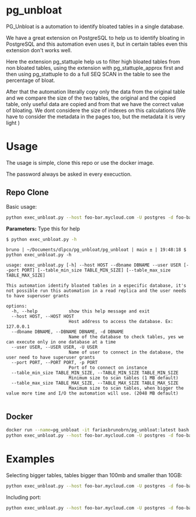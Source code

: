# pg_unbloat

PG_Unbloat is a automation to identify bloated tables in a single database.

We have a great extension on PostgreSQL to help us to identify bloating in PostgreSQL and this automation even uses it, but in certain tables even this extension don't works well.

Here the extension pg_stattuple help us to filter high bloated tables from non bloated tables, using the extension with pg_stattuple_approx first and then using pg_stattuple to do a full SEQ SCAN in the table to see the percentage of bloat. 

After that the automation literally copy only the data from the original table and we compare the size of the two tables, the original and the copied table, only useful data are copied and from that we have the correct value of bloating. We dont considere the size of indexes on this calculations (We have to consider the metadata in the pages too, but the metadata it is very light )


# Usage

The usage is simple, clone this repo or use the docker image.

The password always be asked in every execuction.

## Repo Clone

Basic usage:
``` sh
python exec_unbloat.py --host foo-bar.mycloud.com -U postgres -d foo-bar-database
```

<b>Parameters:</b> Type this for help 

```sh
$ python exec_unbloat.py -h 
```
```
bruno | ~/Documents/dlpco/pg_unbloat/pg_unbloat | main ± | 19:48:18 $ python exec_unbloat.py -h 

usage: exec_unbloat.py [-h] --host HOST --dbname DBNAME --user USER [--port PORT] [--table_min_size TABLE_MIN_SIZE] [--table_max_size TABLE_MAX_SIZE]

This automation identify bloated tables in a especific database, it's not possible run this automation in a read replica and the user needs to have superuser grants

options:
  -h, --help            show this help message and exit
  --host HOST, --HOST HOST
                        Host address to access the database. Ex: 127.0.0.1
  --dbname DBNAME, --DBNAME DBNAME, -d DBNAME
                        Name of the database to check tables, yes we can execute only in one database at a time
  --user USER, --USER USER, -U USER
                        Name of user to connect in the database, the user need to have superuser grants
  --port PORT, --PORT PORT, -p PORT
                        Port of to connect on instance
  --table_min_size TABLE_MIN_SIZE, --TABLE_MIN_SIZE TABLE_MIN_SIZE
                        Minimum size to scan tables (1 MB default)
  --table_max_size TABLE_MAX_SIZE, --TABLE_MAX_SIZE TABLE_MAX_SIZE
                        Maximum size to scan tables, when bigger the value more time and I/O the automation will use. (2048 MB default)


```

## Docker

```sh
docker run --name=pg_unbloat -it fariasbrunobrn/pg_unbloat:latest bash
python exec_unbloat.py --host foo-bar.mycloud.com -U postgres -d foo-bar-database
```

# Examples

Selecting bigger tables, tables bigger than 100mb and smaller than 10GB:
``` sh
python exec_unbloat.py --host foo-bar.mycloud.com -U postgres -d foo-bar-database --table_min_size 100 --table_max_size 10240
```

Including port:
``` sh
python exec_unbloat.py --host foo-bar.mycloud.com -U postgres -d foo-bar-database -p 5432
```

